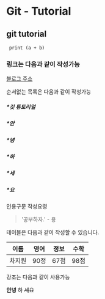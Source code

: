 # Git - Tutorial
## git tutorial
``` print (a + b)```

 ### 링크는 다음과 같이 작성가능 

[블로그 주소](https://blog.naver.com/jiwon051130)

 순서없는 목록은 다음과 같이 작성가능

##### *깃 튜토리얼
 ##### *안
 ##### *녕 
 ##### *하 
 #####  *세
 #####  *요

인용구문 작성요령
 > '공부하자.' - 용

테이블은 다음과 같이 작성할 수 있습니다.

이름|영어|정보|수학
---|---|---|---
차지원|90정|67점|98점

강조는 다음과 같이 사용가능

**안녕** 하 ~~세요~~ 
